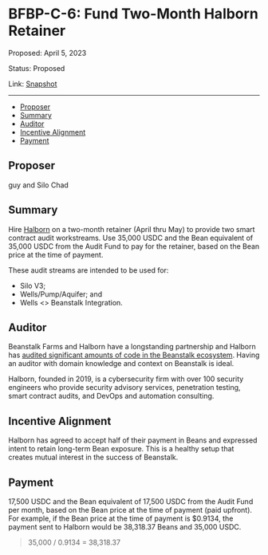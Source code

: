 # BFBP-C-6: Fund Two-Month Halborn Retainer

Proposed: April 5, 2023

Status: Proposed

Link: [Snapshot](https://snapshot.org/#/beanstalkfarmsbudget.eth/proposal/0x9d48f1273c31bb44c3afc92298f2dad197701c04eb9bbed5fb3f61360696e731)

---

- [Proposer](#proposer)
- [Summary](#summary)
- [Auditor](#auditor)
- [Incentive Alignment](#incentive-alignment)
- [Payment](#payment)

## Proposer

guy and Silo Chad

## Summary

Hire [Halborn](https://www.halborn.com/) on a two-month retainer (April thru May) to provide two smart contract audit workstreams. Use 35,000 USDC and the Bean equivalent of 35,000 USDC from the Audit Fund to pay for the retainer, based on the Bean price at the time of payment.

These audit streams are intended to be used for:
* Silo V3;
* Wells/Pump/Aquifer; and
* Wells <> Beanstalk Integration.

## Auditor

Beanstalk Farms and Halborn have a longstanding partnership and Halborn has [audited significant amounts of code in the Beanstalk ecosystem](https://github.com/BeanstalkFarms/Beanstalk-Audits). Having an auditor with domain knowledge and context on Beanstalk is ideal.

Halborn, founded in 2019, is a cybersecurity firm with over 100 security engineers who provide security advisory services, penetration testing, smart contract audits, and DevOps and automation consulting.

## Incentive Alignment

Halborn has agreed to accept half of their payment in Beans and expressed intent to retain long-term Bean exposure. This is a healthy setup that creates mutual interest in the success of Beanstalk.

## Payment

17,500 USDC and the Bean equivalent of 17,500 USDC from the Audit Fund per month, based on the Bean price at the time of payment (paid upfront). For example, if the Bean price at the time of payment is $0.9134, the payment sent to Halborn would be 38,318.37 Beans and 35,000 USDC.

> 35,000 / 0.9134 = 38,318.37
